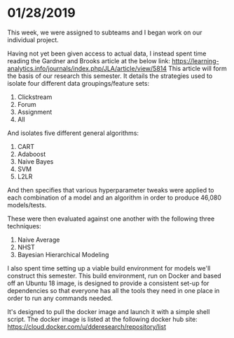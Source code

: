 # 01/28/2019
This week, we were assigned to subteams and I began work on our individual project.

Having not yet been given access to actual data, I instead spent time reading the Gardner and Brooks article at the below link: https://learning-analytics.info/journals/index.php/JLA/article/view/5814 This article will form the basis of our research this semester. It details the strategies used to isolate four different data groupings/feature sets:

1. Clickstream
2. Forum
3. Assignment
4. All

And isolates five different general algorithms:

1. CART
2. Adaboost
3. Naive Bayes
4. SVM
5. L2LR

And then specifies that various hyperparameter tweaks were applied to each combination of a model and an algorithm in order to produce 46,080 models/tests.

These were then evaluated against one another with the following three techniques:

1. Naive Average
2. NHST
3. Bayesian Hierarchical Modeling

I also spent time setting up a viable build environment for models we'll construct this semester.
This build environment, run on Docker and based off an Ubuntu 18 image, is designed to provide a consistent set-up for dependencies so that everyone has all the tools they need in one place in order to run any commands needed.

It's designed to pull the docker image and launch it with a simple shell script. The docker image is listed at the following docker hub site:
https://cloud.docker.com/u/dderesearch/repository/list